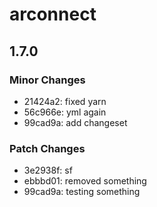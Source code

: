 # arconnect

## 1.7.0

### Minor Changes

- 21424a2: fixed yarn
- 56c966e: yml again
- 99cad9a: add changeset

### Patch Changes

- 3e2938f: sf
- ebbbd01: removed something
- 99cad9a: testing something
